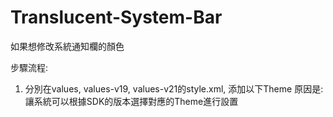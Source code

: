 # Translucent-System-Bar
如果想修改系統通知欄的顏色

步驟流程:
1. 分別在values, values-v19, values-v21的style.xml, 添加以下Theme
   原因是: 讓系統可以根據SDK的版本選擇對應的Theme進行設置

